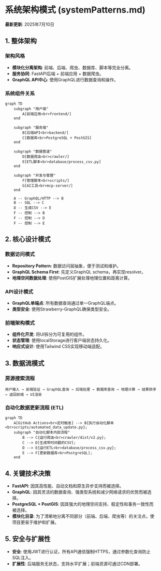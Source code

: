 # 系统架构模式 (systemPatterns.md)

**最新更新**: 2025年7月10日

## 1. 整体架构

### 架构风格
- **模块化分离架构**: 前端、后端、爬虫、数据库、脚本等完全分离。
- **服务协同**: FastAPI后端 + 前端应用 + 数据爬虫。
- **GraphQL API中心**: 使用GraphQL进行数据查询和操作。

### 系统组件关系
```mermaid
graph TD
    subgraph "用户端"
        A[前端应用<br>frontend/]
    end

    subgraph "服务端"
        B[后端API<br>backend/]
        C[数据库<br>PostgreSQL + PostGIS]
    end

    subgraph "数据管道"
        D[数据爬虫<br>crawler/]
        E[ETL脚本<br>database/process_csv.py]
    end
    
    subgraph "开发与管理"
        F[管理脚本<br>scripts/]
        G[AI工具<br>mcp-server/]
    end

    A -- GraphQL/HTTP --> B
    B -- SQL --> C
    D -- 生成CSV --> E
    F -- 控制 --> B
    F -- 控制 --> D
    F -- 控制 --> E
```

## 2. 核心设计模式

### 数据访问模式
- **Repository Pattern**: 数据访问层抽象，便于测试和维护。
- **GraphQL Schema First**: 先定义GraphQL schema，再实现resolver。
- **地理空间数据处理**: 使用PostGIS扩展处理地理位置和距离计算。

### API设计模式
- **GraphQL单端点**: 所有数据查询通过单一GraphQL端点。
- **类型安全**: 使用Strawberry-GraphQL确保类型安全。

### 前端架构模式
- **组件化开发**: 将UI拆分为可复用的组件。
- **状态管理**: 使用localStorage进行客户端状态持久化。
- **响应式设计**: 使用Tailwind CSS实现移动端适配。

## 3. 数据流模式

### 房源搜索流程
```
用户输入 → 前端验证 → GraphQL查询 → 后端处理 → 数据库查询 → 地理计算 → 结果排序 → 返回前端 → UI渲染
```

### 自动化数据更新流程 (ETL)
```mermaid
graph TD
    A[GitHub Actions<br>定时触发] --> B{执行自动化脚本<br>scripts/automated_data_update.py};
    subgraph "自动化脚本内部流程"
        B --> C{运行爬虫<br>crawler/dist/v2.py};
        C --> D[生成带时间戳的CSV];
        D --> E{运行ETL<br>database/process_csv.py};
        E --> F[更新数据库<br>PostgreSQL];
    end
```

## 4. 关键技术决策

- **FastAPI**: 因其高性能、自动文档和原生异步支持而被选择。
- **GraphQL**: 因其灵活的数据查询、强类型系统和减少网络请求的优势而被选择。
- **PostgreSQL + PostGIS**: 因其强大的地理空间支持、稳定性和事务一致性而被选择。
- **模块化目录**: 为了清晰地分离不同部分（前端、后端、爬虫等）的关注点，使项目更易于维护和扩展。

## 5. 安全与扩展性

- **安全**: 使用JWT进行认证，所有API通信强制HTTPS，通过参数化查询防止SQL注入。
- **扩展性**: 后端服务无状态，支持水平扩展；前端资源可通过CDN部署。
